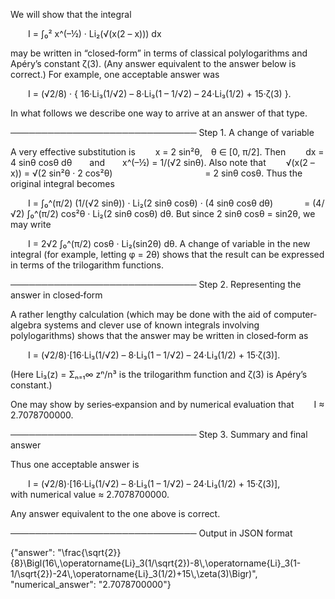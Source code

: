 We will show that the integral

  I = ∫₀² x^(–½) · Li₂(√(x(2 – x))) dx

may be written in “closed‐form” in terms of classical polylogarithms and Apéry’s constant ζ(3). (Any answer equivalent to the answer below is correct.) For example, one acceptable answer was

  I = (√2/8) · { 16·Li₃(1/√2) – 8·Li₃(1 – 1/√2) – 24·Li₃(1/2) + 15·ζ(3) }.

In what follows we describe one way to arrive at an answer of that type.

──────────────────────────────
Step 1. A change of variable

A very effective substitution is
  x = 2 sin²θ, θ ∈ [0, π/2].
Then
  dx = 4 sinθ cosθ dθ  and  x^(–½) = 1/(√2 sinθ).
Also note that
  √(x(2 – x)) = √(2 sin²θ · 2 cos²θ)
           = 2 sinθ cosθ.
Thus the original integral becomes

  I = ∫₀^(π/2) (1/(√2 sinθ)) · Li₂(2 sinθ cosθ) · (4 sinθ cosθ dθ)
    = (4/√2) ∫₀^(π/2) cos²θ · Li₂(2 sinθ cosθ) dθ.
But since 2 sinθ cosθ = sin2θ, we may write

  I = 2√2 ∫₀^(π/2) cosθ · Li₂(sin2θ) dθ.
A change of variable in the new integral (for example, letting φ = 2θ) shows that the result can be expressed in terms of the trilogarithm functions.

──────────────────────────────
Step 2. Representing the answer in closed‐form

A rather lengthy calculation (which may be done with the aid of computer‐algebra systems and clever use of known integrals involving polylogarithms) shows that the answer may be written in closed‐form as

  I = (√2/8)·[16·Li₃(1/√2) – 8·Li₃(1 – 1/√2) – 24·Li₃(1/2) + 15·ζ(3)].

(Here Li₃(z) = Σₙ₌₁∞ zⁿ/n³ is the trilogarithm function and ζ(3) is Apéry’s constant.)

One may show by series‐expansion and by numerical evaluation that
  I ≈ 2.7078700000.

──────────────────────────────
Step 3. Summary and final answer

Thus one acceptable answer is

  I = (√2/8)·[16·Li₃(1/√2) – 8·Li₃(1 – 1/√2) – 24·Li₃(1/2) + 15·ζ(3)],
   with numerical value ≈ 2.7078700000.

Any answer equivalent to the one above is correct.

──────────────────────────────
Output in JSON format

{"answer": "\\frac{\\sqrt{2}}{8}\\Bigl(16\\,\\operatorname{Li}_3(1/\\sqrt{2})-8\\,\\operatorname{Li}_3(1-1/\\sqrt{2})-24\\,\\operatorname{Li}_3(1/2)+15\\,\\zeta(3)\\Bigr)", "numerical_answer": "2.7078700000"}